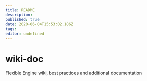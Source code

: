 ```yaml
---
title: README
description: 
published: true
date: 2020-06-04T15:53:02.186Z
tags: 
editor: undefined
---
```


# wiki-doc
Flexible Engine wiki, best practices and additional documentation
